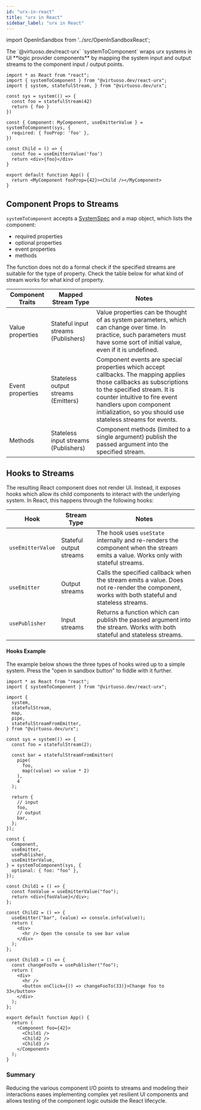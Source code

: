 ```yaml
---
id: "urx-in-react"
title: "urx in React"
sidebar_label: "urx in React"
---
```


import OpenInSandbox from '../src/OpenInSandboxReact';

<p className="lead">
The `@virtuoso.dev/react-urx` `systemToComponent` wraps urx systems in UI **logic provider components** by mapping the system input and output streams to the component input / output points.
</p>


<OpenInSandbox />

```tsx
import * as React from "react";
import { systemToComponent } from "@virtuoso.dev/react-urx";
import { system, statefulStream, } from "@virtuoso.dev/urx";

const sys = system(() => {
  const foo = statefulStream(42)
  return { foo }
})

const { Component: MyComponent, useEmitterValue } = systemToComponent(sys, {
  required: { fooProp: 'foo' },
})

const Child = () => {
  const foo = useEmitterValue('foo')
  return <div>{foo}</div>
}

export default function App() {
  return <MyComponent fooProp={42}><Child /></MyComponent>
}
```

## Component Props to Streams

`systemToComponent` accepts a [SystemSpec](/interfaces/_urx_src_system_.systemspec) and a map object, which lists the component:

- required properties
- optional properties
- event properties
- methods

The function does not do a formal check if the specified streams are suitable for the type of property.
Check the table below for what kind of stream works for what kind of property.

| Component Traits | Mapped Stream Type                   | Notes                                                                                                                                                                                                                                                                       |
| ---------------- | ------------------------------------ | --------------------------------------------------------------------------------------------------------------------------------------------------------------------------------------------------------------------------------------------------------------------------- |
| Value properties | Stateful input streams (Publishers)  | Value properties can be thought of as system parameters, which can change over time. In practice, such parameters must have some sort of initial value, even if it is undefined.                                                                                            |
| Event properties | Stateless output streams (Emitters)  | Component events are special properties which accept callbacks. The mapping applies those callbacks as subscriptions to the specified stream. It is counter intuitive to fire event handlers upon component initialization, so you should use stateless streams for events. |
| Methods          | Stateless input streams (Publishers) | Component methods (limited to a single argument) publish the passed argument into the specified stream.                                                                                                                                                                     |

## Hooks to Streams

The resulting React component does not render UI. Instead, it exposes hooks which allow its child components to interact with the underlying system.
In React, this happens through the following hooks:

| Hook              | Stream Type             | Notes                                                                                                                                         |
| ----------------- | ----------------------- | --------------------------------------------------------------------------------------------------------------------------------------------- |
| `useEmitterValue` | Stateful output streams | The hook uses `useState` internally and re-renders the component when the stream emits a value. Works only with stateful streams.             |
| `useEmitter`      | Output streams          | Calls the specified callback when the stream emits a value. Does not re-render the component, works with both stateful and stateless streams. |
| `usePublisher`    | Input streams           | Returns a function which can publish the passed argument into the stream. Works with both stateful and stateless streams.                     |

#### Hooks Example

The example below shows the three types of hooks wired up to a simple system. Press the "open in sandbox button" to fiddle with it further.


<OpenInSandbox />

```tsx
import * as React from "react";
import { systemToComponent } from "@virtuoso.dev/react-urx";

import {
  system,
  statefulStream,
  map,
  pipe,
  statefulStreamFromEmitter,
} from "@virtuoso.dev/urx";

const sys = system(() => {
  const foo = statefulStream(2);

  const bar = statefulStreamFromEmitter(
    pipe(
      foo,
      map((value) => value * 2)
    ),
    4
  );

  return {
    // input
    foo,
    // output
    bar,
  };
});

const {
  Component,
  useEmitter,
  usePublisher,
  useEmitterValue,
} = systemToComponent(sys, {
  optional: { foo: "foo" },
});

const Child1 = () => {
  const fooValue = useEmitterValue("foo");
  return <div>{fooValue}</div>;
};

const Child2 = () => {
  useEmitter("bar", (value) => console.info(value));
  return (
    <div>
      <hr /> Open the console to see bar value
    </div>
  );
};

const Child3 = () => {
  const changeFooTo = usePublisher("foo");
  return (
    <div>
      <hr />
      <button onClick={() => changeFooTo(33)}>Change foo to 33</button>
    </div>
  );
};

export default function App() {
  return (
    <Component foo={42}>
      <Child1 />
      <Child2 />
      <Child3 />
    </Component>
  );
}
```

### Summary

Reducing the various component I/O points to streams and modeling their interactions
eases implementing complex yet resilient UI components and allows testing of the component logic outside
the React lifecycle.

```

```

